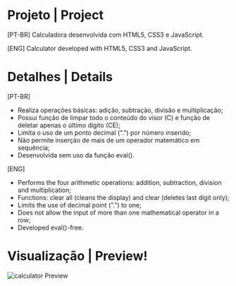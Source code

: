 # Projeto | Project
 [PT-BR]
 Calculadora desenvolvida com HTML5, CSS3 e JavaScript.
 
 [ENG]
 Calculator developed with HTML5, CSS3 and JavaScript.
 
# Detalhes | Details
[PT-BR]
 - Realiza operações básicas: adição, subtração, divisão e multiplicação;
 - Possui função de limpar todo o conteúdo do visor (C) e função de deletar apenas o último dígito (CE);
 - Limita o uso de um ponto decimal (".") por número inserido;
 - Não permite inserção de mais de um operador matemático em sequência;
 - Desenvolvida sem uso da função eval().


 [ENG]
- Performs the four arithmetic operations: addition, subtraction, division and multiplication;
- Functions: clear all (cleans the display) and clear (deletes last digit only);
- Limits the use of decimal point (".") to one;
- Does not allow the input of more than one mathematical operator in a row;
- Developed eval()-free.

# Visualização | Preview!

![calculator Preview](https://user-images.githubusercontent.com/109991154/208108049-827e482d-7de4-4641-a531-b1d940efa546.png)

